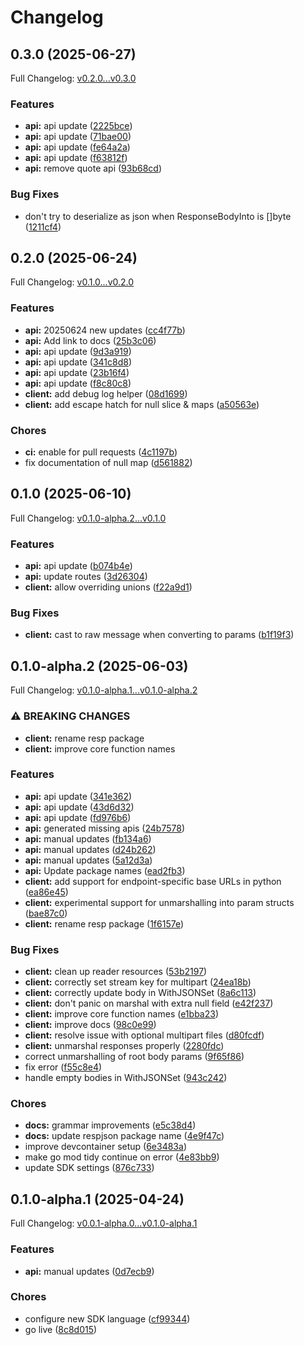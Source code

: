 # Changelog

## 0.3.0 (2025-06-27)

Full Changelog: [v0.2.0...v0.3.0](https://github.com/dinaricrypto/dinari-api-sdk-go/compare/v0.2.0...v0.3.0)

### Features

* **api:** api update ([2225bce](https://github.com/dinaricrypto/dinari-api-sdk-go/commit/2225bced5626e4cd834fc1245c806eacdc37ef9d))
* **api:** api update ([71bae00](https://github.com/dinaricrypto/dinari-api-sdk-go/commit/71bae000c777fb878dd2bd5d3f5bfcc82e70dd0b))
* **api:** api update ([fe64a2a](https://github.com/dinaricrypto/dinari-api-sdk-go/commit/fe64a2a588dbdaaa54176d1a2a3c4830ed75bc05))
* **api:** api update ([f63812f](https://github.com/dinaricrypto/dinari-api-sdk-go/commit/f63812f7e3ea7f54e472f20a1b9fa937ed30a964))
* **api:** remove quote api ([93b68cd](https://github.com/dinaricrypto/dinari-api-sdk-go/commit/93b68cd54227ac39c438608cecbfaf15c7951442))


### Bug Fixes

* don't try to deserialize as json when ResponseBodyInto is []byte ([1211cf4](https://github.com/dinaricrypto/dinari-api-sdk-go/commit/1211cf4b054df77f03e35b505298d6efafae82d2))

## 0.2.0 (2025-06-24)

Full Changelog: [v0.1.0...v0.2.0](https://github.com/dinaricrypto/dinari-api-sdk-go/compare/v0.1.0...v0.2.0)

### Features

* **api:** 20250624 new updates ([cc4f77b](https://github.com/dinaricrypto/dinari-api-sdk-go/commit/cc4f77b740f9225ed4b1646e10754f2774eaa1ae))
* **api:** Add link to docs ([25b3c06](https://github.com/dinaricrypto/dinari-api-sdk-go/commit/25b3c06476e1a8e65825864dcacf9ecef11f0f10))
* **api:** api update ([9d3a919](https://github.com/dinaricrypto/dinari-api-sdk-go/commit/9d3a919a4cb2c9774f6409f631b50ad34b50660a))
* **api:** api update ([341c8d8](https://github.com/dinaricrypto/dinari-api-sdk-go/commit/341c8d8e20e8d4193f115d388085d9e20f9ae6f5))
* **api:** api update ([23b16f4](https://github.com/dinaricrypto/dinari-api-sdk-go/commit/23b16f4a5f6e52ca82f59149ae2f06ae2cbcce07))
* **api:** api update ([f8c80c8](https://github.com/dinaricrypto/dinari-api-sdk-go/commit/f8c80c875fcb0d89d33af49ceb6d695592696278))
* **client:** add debug log helper ([08d1699](https://github.com/dinaricrypto/dinari-api-sdk-go/commit/08d16996f15377e88a1b68ff07f6c90073fa49eb))
* **client:** add escape hatch for null slice & maps ([a50563e](https://github.com/dinaricrypto/dinari-api-sdk-go/commit/a50563eaac3261c9cbd794c407a89fcd170917b1))


### Chores

* **ci:** enable for pull requests ([4c1197b](https://github.com/dinaricrypto/dinari-api-sdk-go/commit/4c1197b9ca41481fdda0b4d957a072a5ea68506a))
* fix documentation of null map ([d561882](https://github.com/dinaricrypto/dinari-api-sdk-go/commit/d5618820d5b954f2e2b61cee2205eb567b144665))

## 0.1.0 (2025-06-10)

Full Changelog: [v0.1.0-alpha.2...v0.1.0](https://github.com/dinaricrypto/dinari-api-sdk-go/compare/v0.1.0-alpha.2...v0.1.0)

### Features

* **api:** api update ([b074b4e](https://github.com/dinaricrypto/dinari-api-sdk-go/commit/b074b4e602837e286c9bc4b56800b854d11d6c60))
* **api:** update routes ([3d26304](https://github.com/dinaricrypto/dinari-api-sdk-go/commit/3d263042d1c26ee39a1c0f3657896c8e1c6dbe83))
* **client:** allow overriding unions ([f22a9d1](https://github.com/dinaricrypto/dinari-api-sdk-go/commit/f22a9d1103c3d2ed1ba741a3559f4639d4d3a286))


### Bug Fixes

* **client:** cast to raw message when converting to params ([b1f19f3](https://github.com/dinaricrypto/dinari-api-sdk-go/commit/b1f19f3de2f05dc28f406e3f7e2fa6ab2369acce))

## 0.1.0-alpha.2 (2025-06-03)

Full Changelog: [v0.1.0-alpha.1...v0.1.0-alpha.2](https://github.com/dinaricrypto/dinari-api-sdk-go/compare/v0.1.0-alpha.1...v0.1.0-alpha.2)

### ⚠ BREAKING CHANGES

* **client:** rename resp package
* **client:** improve core function names

### Features

* **api:** api update ([341e362](https://github.com/dinaricrypto/dinari-api-sdk-go/commit/341e3628a4d4072e13a1dc1070611ceba2405f46))
* **api:** api update ([43d6d32](https://github.com/dinaricrypto/dinari-api-sdk-go/commit/43d6d326dfccf8e835f59811924b582438e5df4f))
* **api:** api update ([fd976b6](https://github.com/dinaricrypto/dinari-api-sdk-go/commit/fd976b6fc06ab7d87e51b5bdb48a817a20ba238b))
* **api:** generated missing apis ([24b7578](https://github.com/dinaricrypto/dinari-api-sdk-go/commit/24b7578490ae47877fa432ff407951e074ca3645))
* **api:** manual updates ([fb134a6](https://github.com/dinaricrypto/dinari-api-sdk-go/commit/fb134a6bb923006edd5f169ea79a0ff81728d4ca))
* **api:** manual updates ([d24b262](https://github.com/dinaricrypto/dinari-api-sdk-go/commit/d24b262d2e863093b3fc7d04aa0f5f70ef4a2508))
* **api:** manual updates ([5a12d3a](https://github.com/dinaricrypto/dinari-api-sdk-go/commit/5a12d3a6b5440ca6b55b8f904edfea1ed04ce84d))
* **api:** Update package names ([ead2fb3](https://github.com/dinaricrypto/dinari-api-sdk-go/commit/ead2fb35663d079af30b5ba8cba40af323ffeb52))
* **client:** add support for endpoint-specific base URLs in python ([ea86e45](https://github.com/dinaricrypto/dinari-api-sdk-go/commit/ea86e45a81e13950f679fa089010d21e6d294d80))
* **client:** experimental support for unmarshalling into param structs ([bae87c0](https://github.com/dinaricrypto/dinari-api-sdk-go/commit/bae87c0a9e818d91c75a6db7058cc50f34ea299d))
* **client:** rename resp package ([1f6157e](https://github.com/dinaricrypto/dinari-api-sdk-go/commit/1f6157e68c56ceb5ef1f60d4367e99fd42ac4082))


### Bug Fixes

* **client:** clean up reader resources ([53b2197](https://github.com/dinaricrypto/dinari-api-sdk-go/commit/53b2197e72dc7ad7b28726e7a5e95a9d744ca76e))
* **client:** correctly set stream key for multipart ([24ea18b](https://github.com/dinaricrypto/dinari-api-sdk-go/commit/24ea18b83cfb8862c102069033028eedc0f5b91e))
* **client:** correctly update body in WithJSONSet ([8a6c113](https://github.com/dinaricrypto/dinari-api-sdk-go/commit/8a6c11330293c57c7ae7c8f667218cd933e2aa8c))
* **client:** don't panic on marshal with extra null field ([e42f237](https://github.com/dinaricrypto/dinari-api-sdk-go/commit/e42f237e0a9acf28f3bbe34460b0c76041897d0c))
* **client:** improve core function names ([e1bba23](https://github.com/dinaricrypto/dinari-api-sdk-go/commit/e1bba236633d9f9c04a661a68bb15806085cb935))
* **client:** improve docs ([98c0e99](https://github.com/dinaricrypto/dinari-api-sdk-go/commit/98c0e996b1a856bf7e092a5674eb943ce99e7419))
* **client:** resolve issue with optional multipart files ([d80fcdf](https://github.com/dinaricrypto/dinari-api-sdk-go/commit/d80fcdfb1c45424be7a70e3ecb662560d1f690d2))
* **client:** unmarshal responses properly ([2280fdc](https://github.com/dinaricrypto/dinari-api-sdk-go/commit/2280fdc080af0c6949ed552d7f9d822fcdfeb1cb))
* correct unmarshalling of root body params ([9f65f86](https://github.com/dinaricrypto/dinari-api-sdk-go/commit/9f65f8688dce2c068360ce5c3186512ac64e7106))
* fix error ([f55c8e4](https://github.com/dinaricrypto/dinari-api-sdk-go/commit/f55c8e40c8560911383beaf9d3dc9bdcda1d9f3f))
* handle empty bodies in WithJSONSet ([943c242](https://github.com/dinaricrypto/dinari-api-sdk-go/commit/943c242118101852c9f843c2f38520d5f075f52b))


### Chores

* **docs:** grammar improvements ([e5c38d4](https://github.com/dinaricrypto/dinari-api-sdk-go/commit/e5c38d427928d706a5a2590cd462e4f1a2165f06))
* **docs:** update respjson package name ([4e9f47c](https://github.com/dinaricrypto/dinari-api-sdk-go/commit/4e9f47c2c6e35299a861d59a80e6d6e41c5d6bab))
* improve devcontainer setup ([6e3483a](https://github.com/dinaricrypto/dinari-api-sdk-go/commit/6e3483a9c75465d713edceb1354e5679eb324399))
* make go mod tidy continue on error ([4e83bb9](https://github.com/dinaricrypto/dinari-api-sdk-go/commit/4e83bb972210c801c2863e0f44e5f4ca71bf32aa))
* update SDK settings ([876c733](https://github.com/dinaricrypto/dinari-api-sdk-go/commit/876c733bc4110fb1da961a93bba03482eadc9b92))

## 0.1.0-alpha.1 (2025-04-24)

Full Changelog: [v0.0.1-alpha.0...v0.1.0-alpha.1](https://github.com/dinaricrypto/dinari-api-sdk-go/compare/v0.0.1-alpha.0...v0.1.0-alpha.1)

### Features

* **api:** manual updates ([0d7ecb9](https://github.com/dinaricrypto/dinari-api-sdk-go/commit/0d7ecb9c12e6c76cc7e526eaba516529b1a66ef4))


### Chores

* configure new SDK language ([cf99344](https://github.com/dinaricrypto/dinari-api-sdk-go/commit/cf99344dd4870e78048632ce270b8a65af3bcb78))
* go live ([8c8d015](https://github.com/dinaricrypto/dinari-api-sdk-go/commit/8c8d0156ff5ced63ec205c150e4ef6d214c79357))
